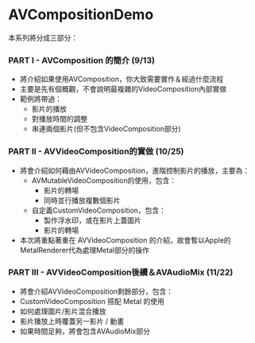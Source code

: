 # AVCompositionDemo

本系列將分成三部分：

### PART I - AVComposition 的簡介 (9/13)
- 將介紹如果使用AVComposition，你大致需要實作＆經過什麼流程
- 主要是先有個概觀，不會說明最複雜的VideoComposition內部實做
- 範例將帶過：
  - 影片的播放
  - 對播放時間的調整
  - 串連兩個影片(但不包含VideoComposition部分)

### PART II - AVVideoComposition的實做 (10/25)
  - 將會介紹如何藉由AVVideoComposition，進階控制影片的播放，主要為：
    - AVMutableVideoComposition的使用，包含：
      -  影片的轉場
      - 同時並行播放複數個影片
    - 自定義CustomVideoComposition，包含：
      - 製作浮水印，或在影片上蓋圖片
      - 影片的轉場
  - 本次將重點著重在 AVVideoComposition 的介紹，故會暫以Apple的MetalRenderer代為處理Metal部分的操作

### PART III - AVVideoComposition後續＆AVAudioMix (11/22)
- 將會介紹AVVideoComposition剩餘部分，包含：
 -  CustomVideoComposition 搭配 Metal 的使用
 - 如何處理圖片/影片混合播放
 - 影片播放上時覆蓋另一影片 / 動畫
 - 如果時間足夠，將會包含AVAudioMix部分
